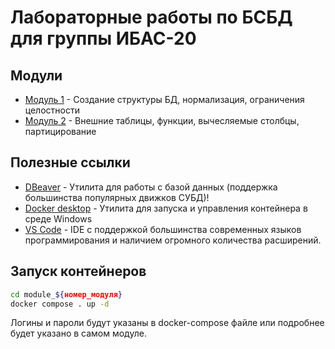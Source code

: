 ﻿# Лабораторные работы по БСБД для группы ИБАС-20

## Модули
- [Модуль 1](https://github.com/DBS-UTMN/IBAS-20/tree/main/module_1) - Создание структуры БД, нормализация, ограничения целостности
- [Модуль 2](https://github.com/DBS-UTMN/IBAS-20/tree/main/module_2) - Внешние таблицы, функции, вычесляемые столбцы, партицирование

## Полезные ссылки

- [DBeaver](https://dbeaver.io/download/) - Утилита для работы с базой данных (поддержка большинства популярных движков СУБД)!
- [Docker desktop](https://www.docker.com/products/docker-desktop/) - Утилита для запуска и управления контейнера в среде Windows
- [VS Code](https://code.visualstudio.com/Download) - IDE с поддержкой большинства современных языков программирования и наличием огромного количества расширений.

## Запуск контейнеров 
```sh
cd module_${номер_модуля}
docker compose . up -d
```
Логины и пароли будут указаны в docker-compose файле или подробнее будет указано в самом модуле.


